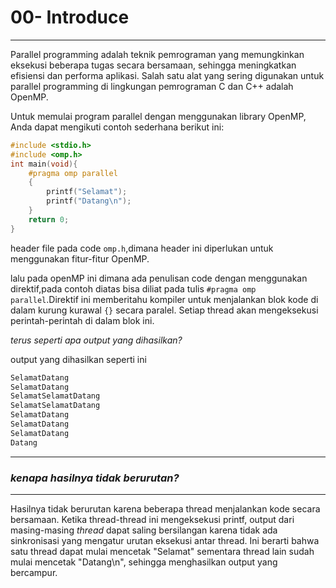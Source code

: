 # 00- Introduce
---

Parallel programming adalah teknik pemrograman yang memungkinkan eksekusi beberapa tugas secara bersamaan, sehingga meningkatkan efisiensi dan performa aplikasi. Salah satu alat yang sering digunakan untuk parallel programming di lingkungan pemrograman C dan C++ adalah OpenMP.

Untuk memulai program parallel dengan menggunakan library OpenMP, Anda dapat mengikuti contoh sederhana berikut ini:
<!-- contoh -->
```cpp
#include <stdio.h>
#include <omp.h>
int main(void){
    #pragma omp parallel
    {
        printf("Selamat");
        printf("Datang\n");
    }
    return 0;
}
```
header file pada code `omp.h`,dimana header ini diperlukan untuk menggunakan fitur-fitur OpenMP.

lalu pada openMP ini dimana ada penulisan code dengan menggunakan direktif,pada contoh diatas bisa diliat pada tulis `#pragma omp parallel`.Direktif ini memberitahu kompiler untuk menjalankan blok kode di dalam kurung kurawal `{}` secara paralel. Setiap thread akan mengeksekusi perintah-perintah di dalam blok ini.

<i>terus seperti apa output yang dihasilkan?</i>

output yang dihasilkan seperti ini
```bash
SelamatDatang
SelamatDatang
SelamatSelamatDatang
SelamatSelamatDatang
SelamatDatang
SelamatDatang
SelamatDatang
Datang
```
---
### <i>kenapa hasilnya tidak berurutan?</i>
---
Hasilnya tidak berurutan karena beberapa thread menjalankan kode secara bersamaan. Ketika thread-thread ini mengeksekusi printf, output dari masing-masing <i>thread</i> dapat saling bersilangan karena tidak ada sinkronisasi yang mengatur urutan eksekusi antar thread. Ini berarti bahwa satu thread dapat mulai mencetak "Selamat" sementara thread lain sudah mulai mencetak "Datang\n", sehingga menghasilkan output yang bercampur.
